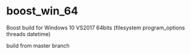 # boost_win_64
Boost build for Windows 10 VS2017 64bits (filesystem program_options threads datetime)

build from master branch